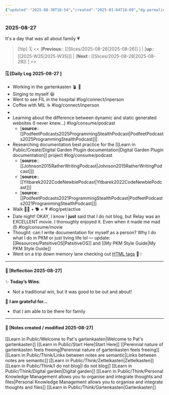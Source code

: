 ```yaml
---
{"updated":"2025-08-30T18:54","created":"2025-01-04T18:09","dg-permalink":"2025-08-27","dg-publish":true,"permalink":"/2025-08-27/","dgPassFrontmatter":true,"noteIcon":"1"}
---
```


### 2025-08-27

It's a day that was all about family 💗

> [!tip] 🗓
> << [**Previous**:: [[Slices/2025-08-26\|2025-08-26]] ] | [**up**:: [[2025-W35\|2025-W35]]] | [**Next**:: [[Slices/2025-08-28\|2025-08-28]] ] >>

#### 🗓️ [Daily Log 2025-08-27 ]

- Working in the gartenkasten 🪴 🌱 
- Singing to myself 😆 
- Went to see FIL in the hospital #log/connect/inperson 
- Coffee with MIL ☕️ #log/connect/inperson 
- 
- Learning about the difference between dynamic and static generated websites (I never knew...) #log/consume/podcast 
	- [**source**:: [[PodfeetPodcasts2025ProgrammingStealthPodcast\|PodfeetPodcasts2025ProgrammingStealthPodcast]]]
- Researching documentation best practice for the [[Learn in Public/Create/Digital Garden Plugin documentation\|Digital Garden Plugin documentation]] project #log/consume/podcast 
	- [**source**:: [[Johnson2015RatherWritingPodcast\|Johnson2015RatherWritingPodcast]]]
	- [**source**:: [[Yitbarek2022CodeNewbiePodcast\|Yitbarek2022CodeNewbiePodcast]]]
	- [**source**:: [[PodfeetPodcasts2021ProgrammingStealthPodcast\|PodfeetPodcasts2021ProgrammingStealthPodcast]]]
- Walk 🚶‍♀️ +  🐕  = 💗 #log/pet/active 
- Date night! OKAY, I know I **just** said that I do not blog, but Relay was an EXCELLENT movie. I thoroughly enjoyed it. Even when it made me mad 😠 #log/consume/movie 
- Thought: can I write documentation for myself as a person? Why I do what I do in PKM or just living life lol — update: [[Resources/PatsitiveOS\|PatsitiveOS]] and [[My PKM Style Guide\|My PKM Style Guide]]
- Went on a trip down memory lane checking out [HTML tags](https://artlung.com/html-day/) 🥹✨️


--- 
#### 🌙 [Reflection 2025-08-27]

✨ **Today’s Wins**:  
- Not a traditional win, but it was good to be out and about!

🌻 **I am grateful for...**
- that I am able to be there for family

---

#### 📝 [Notes created / modified 2025-08-27]

[[Learn in Public/Welcome to Pat's gartenkasten\|Welcome to Pat's gartenkasten]]
[[Learn in Public/Start Here\|Start Here]]
[[Perennial nature of gartenkasten feels freeing\|Perennial nature of gartenkasten feels freeing]]
[[Learn in Public/Think/Links between notes are semantic\|Links between notes are semantic]]
[[Learn in Public/Think/Zettelkasten\|Zettelkasten]]
[[Learn in Public/Think/I do not blog\|I do not blog]]
[[Learn in Public/Think/Digital garden\|Digital garden]]
[[Learn in Public/Think/Personal Knowledge Management allows you to organise and integrate thoughts and files\|Personal Knowledge Management allows you to organise and integrate thoughts and files]]
[[Learn in Public/Think/Gartenkasten\|Gartenkasten]] 
